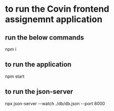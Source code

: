 # to run the Covin frontend assignemnt application
## run the below commands 

npm i

## to run the application 

npm start

## to run the json-server 

npx json-server --watch ./db/db.json --port 8000


